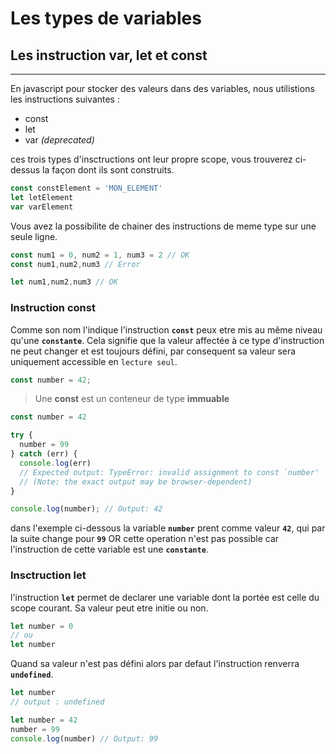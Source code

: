 # **Les types de variables**

## Les instruction var, let et const
***

En javascript pour stocker des valeurs dans des variables, nous utilistions les instructions suivantes :

* const 
* let 
* var *(deprecated)*

ces trois types d'insctructions ont leur propre scope, vous trouverez ci-dessus la façon dont ils sont construits.

```jsx
const constElement = 'MON_ELEMENT'
let letElement
var varElement
```

Vous avez la possibilite de chainer des instructions de meme type sur une seule ligne.

```jsx
const num1 = 0, num2 = 1, num3 = 2 // OK
const num1,num2,num3 // Error

let num1,num2,num3 // OK
```

### Instruction const

Comme son nom l'indique l'instruction __`const`__ peux etre mis au même niveau qu'une __`constante`__.
Cela signifie que la valeur affectée à ce type d'instruction ne peut changer et est toujours défini, par consequent sa valeur sera uniquement accessible en `lecture seul`.

```jsx
const number = 42;
```

> Une **const** est un conteneur de type **immuable**

```jsx
const number = 42

try {
  number = 99
} catch (err) {
  console.log(err)
  // Expected output: TypeError: invalid assignment to const `number'
  // (Note: the exact output may be browser-dependent)
}

console.log(number); // Output: 42
``` 

dans l'exemple ci-dessous la variable **`number`** prent comme valeur **`42`**, qui par la suite change pour __`99`__ OR cette operation n'est pas possible car l'instruction de cette variable est une __`constante`__.

### Insctruction let

l'instruction __`let`__ permet de declarer une variable dont la portée est celle du scope courant.
Sa valeur peut etre initie ou non.

```jsx
let number = 0
// ou 
let number
```

Quand sa valeur n'est pas défini alors par defaut l'instruction renverra __`undefined`__.

```jsx
let number
// output : undefined
```

```jsx
let number = 42
number = 99
console.log(number) // Output: 99
``` 
